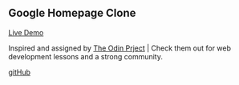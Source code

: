 ## Google Homepage Clone

[Live Demo](https://duhhbzz.github.io/google-homepage)

Inspired and assigned by [The Odin Prject](http://www.theodinproject.com) | Check them out for web development lessons
and a strong community.

[gitHub](https://duhhbzz.github.io)
